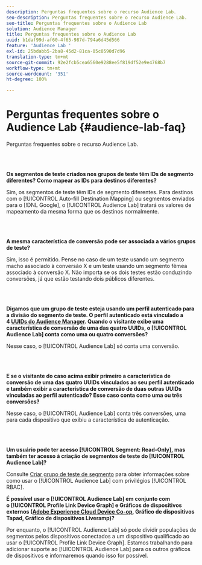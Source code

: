 ```yaml
---
description: Perguntas frequentes sobre o recurso Audience Lab.
seo-description: Perguntas frequentes sobre o recurso Audience Lab.
seo-title: Perguntas frequentes sobre o Audience Lab
solution: Audience Manager
title: Perguntas frequentes sobre o Audience Lab
uuid: b1daf99d-af60-4f65-987d-794a6d45d566
feature: 'Audience Lab '
exl-id: 25bdabb5-2ba8-45d2-81ca-05c0590d7d96
translation-type: tm+mt
source-git-commit: 92e2fcb5cea6560e9288ee5f819df52e9e4768b7
workflow-type: tm+mt
source-wordcount: '351'
ht-degree: 100%

---
```


# Perguntas frequentes sobre o Audience Lab {#audience-lab-faq}

Perguntas frequentes sobre o recurso Audience Lab.

<!-- 

audience-lab-faq.xml

 -->

<br> 

**Os segmentos de teste criados nos grupos de teste têm IDs de segmento diferentes? Como mapear as IDs para destinos diferentes?**

Sim, os segmentos de teste têm IDs de segmento diferentes. Para destinos com o [!UICONTROL Auto-fill Destination Mapping] ou segmentos enviados para o [!DNL Google], o [!UICONTROL Audience Lab] tratará os valores de mapeamento da mesma forma que os destinos normalmente.

<br> 

**A mesma característica de conversão pode ser associada a vários grupos de teste?**

Sim, isso é permitido. Pense no caso de um teste usando um segmento macho associado à conversão X e um teste usando um segmento fêmea associado à conversão X. Não importa se os dois testes estão conduzindo conversões, já que estão testando dois públicos diferentes.

<br> 

**Digamos que um grupo de teste esteja usando um perfil autenticado para a divisão do segmento de teste. O perfil autenticado está vinculado a 4 [UUIDs do Audience Manager](../reference/ids-in-aam.md). Quando o visitante exibe uma característica de conversão de uma das quatro UUIDs, o [!UICONTROL Audience Lab] conta como uma ou quatro conversões?**

Nesse caso, o [!UICONTROL Audience Lab] só conta uma conversão.

<br> 

**E se o visitante do caso acima exibir primeiro a característica de conversão de uma das quatro UUIDs vinculados ao seu perfil autenticado e também exibir a característica de conversão de duas outras UUIDs vinculadas ao perfil autenticado? Esse caso conta como uma ou três conversões?**

Nesse caso, o [!UICONTROL Audience Lab] conta três conversões, uma para cada dispositivo que exibiu a característica de autenticação.

<br> 

**Um usuário pode ter acesso [!UICONTROL Segment: Read-Only], mas também ter acesso à criação de segmentos de teste do [!UICONTROL Audience Lab]?**

Consulte [Criar grupo de teste de segmento](../features/audience-lab/audience-lab-manage-test-groups.md#create-test-groups) para obter informações sobre como usar o [!UICONTROL Audience Lab] com privilégios [!UICONTROL RBAC].

**É possível usar o [!UICONTROL Audience Lab] em conjunto com o [!UICONTROL Profile Link Device Graph] e Gráficos de dispositivos externos ([Adobe Experience Cloud Device Co-op](https://docs.adobe.com/content/help/pt-BR/device-co-op/using/home.html), Gráfico de dispositivos Tapad, Gráfico de dispositivos Liveramp)?**

Por enquanto, o [!UICONTROL Audience Lab] só pode dividir populações de segmentos pelos dispositivos conectados a um dispositivo qualificado ao usar o [!UICONTROL Profile Link Device Graph]. Estamos trabalhando para adicionar suporte ao [!UICONTROL Audience Lab] para os outros gráficos de dispositivos e informaremos quando isso for possível.
